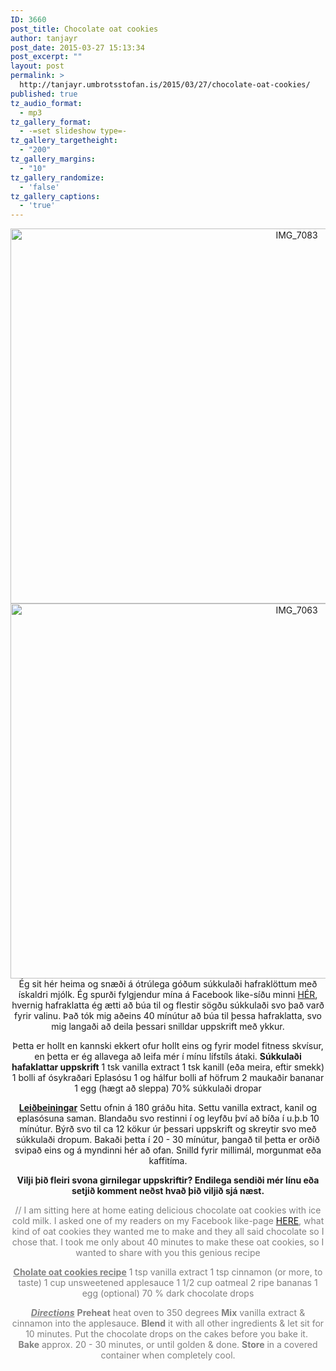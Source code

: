 ```yaml
---
ID: 3660
post_title: Chocolate oat cookies
author: tanjayr
post_date: 2015-03-27 15:13:34
post_excerpt: ""
layout: post
permalink: >
  http://tanjayr.umbrotsstofan.is/2015/03/27/chocolate-oat-cookies/
published: true
tz_audio_format:
  - mp3
tz_gallery_format:
  - -=set slideshow type=-
tz_gallery_targetheight:
  - "200"
tz_gallery_margins:
  - "10"
tz_gallery_randomize:
  - 'false'
tz_gallery_captions:
  - 'true'
---
```

<p style="text-align: center;"><img class="aligncenter size-large wp-image-3662" src="http://www.tanjayr.com/wp-content/uploads/2015/03/IMG_7083-1024x683.jpg" alt="IMG_7083" width="900" height="600" />
<img class="aligncenter size-large wp-image-3661" src="http://www.tanjayr.com/wp-content/uploads/2015/03/IMG_7063-1024x683.jpg" alt="IMG_7063" width="900" height="600" />Ég sit hér heima og snæði á ótrúlega góðum súkkulaði hafraklöttum með ískaldri mjólk. Ég spurði fylgjendur mína á Facebook like-síðu minni <a href="https://www.facebook.com/tanjayra" target="_blank">HÉR</a>, hvernig hafraklatta ég ætti að búa til og flestir sögðu súkkulaði svo það varð fyrir valinu. Það tók mig aðeins 40 mínútur að búa til þessa hafraklatta, svo mig langaði að deila þessari snilldar uppskrift með ykkur.</p>
<p style="text-align: center;">Þetta er hollt en kannski ekkert ofur hollt eins og fyrir model fitness skvísur, en þetta er ég allavega að leifa mér í mínu lífstíls átaki.
<strong>Súkkulaði hafaklattar uppskrift</strong>
1 tsk vanilla extract
1 tsk kanill (eða meira, eftir smekk)
1 bolli af ósykraðari Eplasósu
1 og hálfur bolli af höfrum
2 maukaðir bananar
1 egg (hægt að sleppa)
70% súkkulaði dropar</p>
<p style="text-align: center;"><strong><span style="text-decoration: underline;">Leiðbeiningar</span></strong>
Settu ofnin á 180 gráðu hita.
Settu vanilla extract, kanil og eplasósuna saman. Blandaðu svo restinni í og leyfðu því að bíða í u.þ.b 10 mínútur. Býrð svo til ca 12 kökur úr þessari uppskrift og skreytir svo með súkkulaði dropum.
Bakaði þetta í 20 - 30 mínútur, þangað til þetta er orðið svipað eins og á myndinni hér að ofan.
Snilld fyrir millimál, morgunmat eða kaffitíma.</p>
<p style="text-align: center;"><strong>Vilji þið fleiri svona girnilegar uppskriftir? Endilega sendiði mér línu eða setjið komment neðst hvað þið viljið sjá næst.
</strong></p>
<p style="text-align: center;"><span style="color: #808080;">// I am sitting here at home eating delicious chocolate oat cookies with ice cold milk. I asked one of my readers on my Facebook like-page <a href="https://www.facebook.com/tanjayra" target="_blank">HERE</a>, what kind of oat cookies they wanted me to make and they all said chocolate so I chose that. I took me only about 40 minutes to make these oat cookies, so I wanted to share with you this genious recipe</span></p>
<p style="text-align: center;"><span style="text-decoration: underline;"><span style="color: #808080; text-decoration: underline;"><strong>Cholate oat cookies recipe</strong></span></span>
<span style="color: #808080;">1 tsp vanilla extract</span>
<span style="color: #808080;">1 tsp cinnamon (or more, to taste)</span>
<span style="color: #808080;">1 cup unsweetened applesauce</span>
<span style="color: #808080;">1 1/2 cup oatmeal</span>
<span style="color: #808080;">2 ripe bananas</span>
<span style="color: #808080;"> 1 egg (optional)
70 % dark chocolate drops</span></p>
<p style="text-align: center;"><span style="text-decoration: underline; color: #808080;"><b><i>Directions</i></b></span>
<span style="color: #808080;"> <b>Preheat</b> heat oven to 350 degrees</span>
<span style="color: #808080;"> <b>Mix</b> vanilla extract &amp; cinnamon into the applesauce. <b>Blend</b> it with all other ingredients &amp; let sit for 10 minutes. Put the chocolate drops on the cakes before you bake it. </span>
<span style="color: #808080;"> <b>Bake</b> approx. 20 - 30 minutes, or until golden &amp; done.</span>
<span style="color: #808080;"> <b>Store</b> in a covered container when completely cool.</span></p>
<p style="text-align: center;"><span style="color: #808080;"> </span></p>